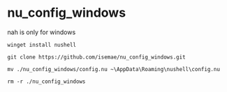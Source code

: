 # nu_config_windows
nah is only for windows

```
winget install nushell

git clone https://github.com/isemae/nu_config_windows.git

mv ./nu_config_windows/config.nu ~\AppData\Roaming\nushell\config.nu

rm -r ./nu_config_windows

```
